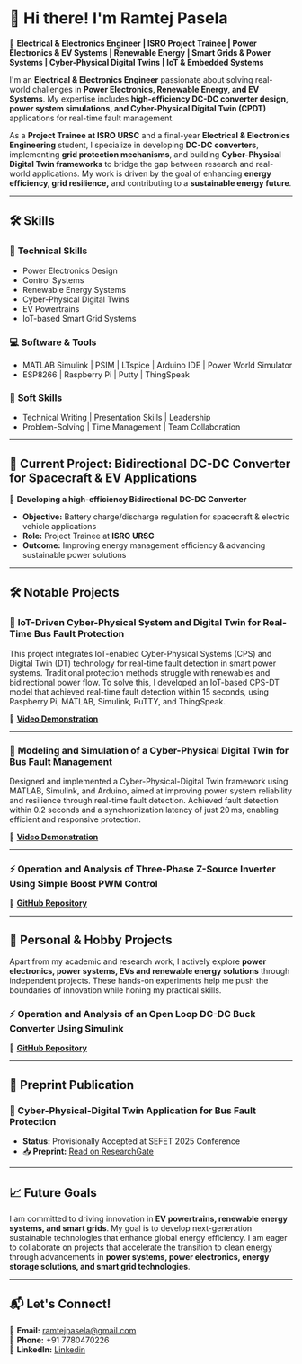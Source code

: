 # 👋 Hi there! I'm **Ramtej Pasela**  

🚀 **Electrical & Electronics Engineer | ISRO Project Trainee | Power Electronics & EV Systems | Renewable Energy | Smart Grids & Power Systems | Cyber-Physical Digital Twins | IoT & Embedded Systems**  


I'm an **Electrical & Electronics Engineer** passionate about solving real-world challenges in **Power Electronics, Renewable Energy, and EV Systems**. My expertise includes **high-efficiency DC-DC converter design, power system simulations, and Cyber-Physical Digital Twin (CPDT)** applications for real-time fault management.  

As a **Project Trainee at ISRO URSC** and a final-year **Electrical & Electronics Engineering** student, I specialize in developing **DC-DC converters**, implementing **grid protection mechanisms**, and building **Cyber-Physical Digital Twin frameworks** to bridge the gap between research and real-world applications. My work is driven by the goal of enhancing **energy efficiency, grid resilience,** and contributing to a **sustainable energy future**.  

---

## 🛠 **Skills**  

### 🔌 **Technical Skills**  
- Power Electronics Design  
- Control Systems  
- Renewable Energy Systems  
- Cyber-Physical Digital Twins  
- EV Powertrains  
- IoT-based Smart Grid Systems  

### 💻 **Software & Tools**  
- MATLAB Simulink | PSIM | LTspice | Arduino IDE | Power World Simulator  
- ESP8266 | Raspberry Pi | Putty | ThingSpeak  

### 🌟 **Soft Skills**  
- Technical Writing | Presentation Skills | Leadership  
- Problem-Solving | Time Management | Team Collaboration  

---

## 🚀 **Current Project: Bidirectional DC-DC Converter for Spacecraft & EV Applications**  

🔋 **Developing a high-efficiency Bidirectional DC-DC Converter**  
- **Objective:** Battery charge/discharge regulation for spacecraft & electric vehicle applications  
- **Role:** Project Trainee at **ISRO URSC**  
- **Outcome:** Improving energy management efficiency & advancing sustainable power solutions  

---

## 🛠 **Notable Projects**  

### 🔎 **IoT-Driven Cyber-Physical System and Digital Twin for Real-Time Bus Fault Protection**  
This project integrates IoT-enabled Cyber-Physical Systems (CPS) and Digital Twin (DT) technology for real-time fault detection in smart power systems. Traditional protection methods struggle with renewables and bidirectional power flow. To solve this, I developed an IoT-based CPS-DT model that achieved real-time fault detection within 15 seconds, using Raspberry Pi, MATLAB, Simulink, PuTTY, and ThingSpeak.

🎥 **[Video Demonstration](https://youtu.be/1SOuRba_OvU)**  

---

### 🔎 **Modeling and Simulation of a Cyber-Physical Digital Twin for Bus Fault Management**  
Designed and implemented a Cyber-Physical-Digital Twin framework using MATLAB, Simulink, and Arduino, aimed at improving power system reliability and resilience through real-time fault detection. Achieved fault detection within 0.2 seconds and a synchronization latency of just 20 ms, enabling efficient and responsive protection.

🎥 **[Video Demonstration](https://youtu.be/wIhd6TCpo74)**  

---

### ⚡ **Operation and Analysis of Three-Phase Z-Source Inverter Using Simple Boost PWM Control**  
🎯 **[GitHub Repository](https://github.com/RAMTEJPASELA/Three-Phase-ZSI-Simple-Boost-PWM/blob/main/README.md)**  

---

## 🎯 **Personal & Hobby Projects**  

Apart from my academic and research work, I actively explore **power electronics, power systems, EVs and renewable energy solutions** through independent projects. These hands-on experiments help me push the boundaries of innovation while honing my practical skills.  

### ⚡ **Operation and Analysis of an Open Loop DC-DC Buck Converter Using Simulink**  
🎯 **[GitHub Repository](https://github.com/RAMTEJPASELA/Buck-Converter-Open-Loop-Simulation-in-MATLAB-Simulink/blob/main/README.md)**  

---


## 📄 Preprint Publication

### 📘 Cyber-Physical-Digital Twin Application for Bus Fault Protection  
- **Status:** Provisionally Accepted at SEFET 2025 Conference  
- 📥 **Preprint:** [Read on ResearchGate](https://www.researchgate.net/publication/390321499_Cyber-Physical-Digital_Twin_Application_for_Bus_Fault_Protection)

---

## 📈 **Future Goals**  

I am committed to driving innovation in **EV powertrains, renewable energy systems, and smart grids**. My goal is to develop next-generation sustainable technologies that enhance global energy efficiency. I am eager to collaborate on projects that accelerate the transition to clean energy through advancements in **power systems, power electronics, energy storage solutions, and smart grid technologies**.  


---

## 📬 **Let's Connect!**  

📧 **Email:** [ramtejpasela@gmail.com](mailto:ramtejpasela@gmail.com)  
📱 **Phone:** +91 7780470226  
💼 **LinkedIn:** [Linkedin](https://www.linkedin.com/in/paselaramtej)  

